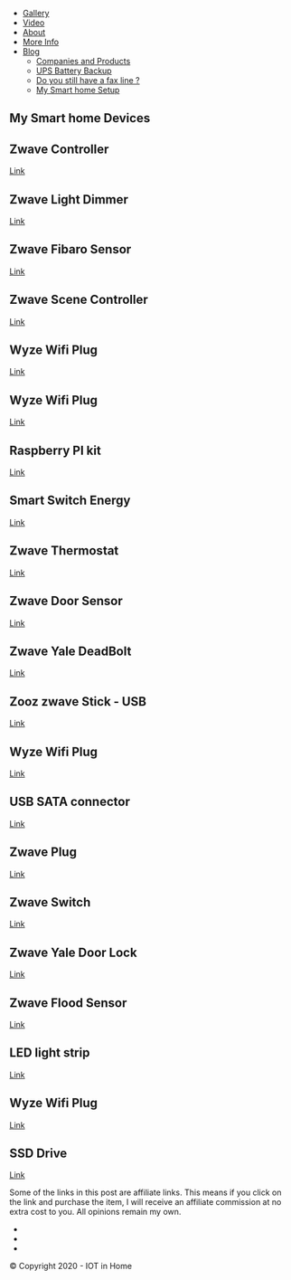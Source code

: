 
-   [Gallery](https://www.iotinhome.com/gallery)
-   [Video](https://www.iotinhome.com/video)
-   [About](https://www.iotinhome.com/about)
-   [More Info](https://www.iotinhome.com/moreinfo)
-   [Blog](https://www.iotinhome.com/blog)
    -   [Companies and Products](https://www.iotinhome.com/article1)
    -   [UPS Battery Backup](https://www.iotinhome.com/upsreview)
    -   [Do you still have a fax line ?](https://www.iotinhome.com/landline)
    -   [My Smart home Setup](https://www.iotinhome.com/mysmarthome)

My Smart home Devices
---------------------


Zwave Controller
----------------

[Link](https://amzn.to/3lJxd1D)

[](https://amzn.to/2GiNZVa)

Zwave Light Dimmer
------------------

[Link](https://amzn.to/2GiNZVa)

[](https://amzn.to/2ESVge3)

Zwave Fibaro Sensor
-------------------

[Link](https://amzn.to/2ESVge3)

[](https://amzn.to/34ZdDso)

Zwave Scene Controller
----------------------

[Link](https://amzn.to/34ZdDso)

[](https://amzn.to/2GqvoXq)

Wyze Wifi Plug
--------------

[Link](https://amzn.to/2GqvoXq)

[](https://amzn.to/3gVvLFN)

Wyze Wifi Plug
--------------

[Link](https://amzn.to/3gVvLFN)

[](https://amzn.to/3lL0qJT)

Raspberry PI kit
----------------

[Link](https://amzn.to/3lL0qJT)

[](https://amzn.to/32NlFBY)

Smart Switch Energy
-------------------

[Link](https://amzn.to/32NlFBY)

[](https://amzn.to/3jKqoLJ)

Zwave Thermostat
----------------

[Link](https://amzn.to/3jKqoLJ)

[](https://amzn.to/35d90LF)

Zwave Door Sensor
-----------------

[Link](https://amzn.to/35d90LF)

[](https://amzn.to/3lV8NTc)

Zwave Yale DeadBolt
-------------------

[Link](https://amzn.to/3lV8NTc)

[](https://amzn.to/2QP9bUT)

Zooz zwave Stick - USB
----------------------

[Link](https://amzn.to/2QP9bUT)

[](https://amzn.to/3bqPxb7)

Wyze Wifi Plug
--------------

[Link](https://amzn.to/3bqPxb7)

[](https://amzn.to/2QXg0DG)

USB SATA connector
------------------

[Link](https://amzn.to/2QXg0DG)

[](https://amzn.to/3hZbd0A)

Zwave Plug
----------

[Link](https://amzn.to/3hZbd0A)

[](https://amzn.to/2Z15UGl)

Zwave Switch
------------

[Link](https://amzn.to/2Z15UGl)

[](https://amzn.to/2Z0vVpr)

Zwave Yale Door Lock
--------------------

[Link](https://amzn.to/2Z0vVpr)

[](https://amzn.to/3bmFyDE)

Zwave Flood Sensor
------------------

[Link](https://amzn.to/3bmFyDE)

[](https://amzn.to/2GqMPXR)

LED light strip
---------------

[Link](https://amzn.to/2GqMPXR)

[](https://amzn.to/3jL9wEC)

Wyze Wifi Plug
--------------

[Link](https://amzn.to/3jL9wEC)

[](https://amzn.to/2DynhXO)

SSD Drive
---------

[Link](https://amzn.to/2DynhXO)

Some of the links in this post are affiliate links. This means if you click on the link and purchase the item, I will receive an affiliate commission at no extra cost to you. All opinions remain my own.

-   [](https://www.facebook.com/IOTinHome-108633134217001)
-   [](https://www.youtube.com/channel/UCG5HGYPUQp9z4KuTIpBlC0A)
-   [](https://twitter.com/iotinhome1)

© Copyright 2020 - IOT in Home
